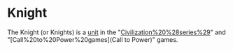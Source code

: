 # Knight

The Knight (or Knights) is a [unit](unit) in the "[Civilization%20%28series%29](Civilization)" and "[Call%20to%20Power%20games](Call to Power)" games.